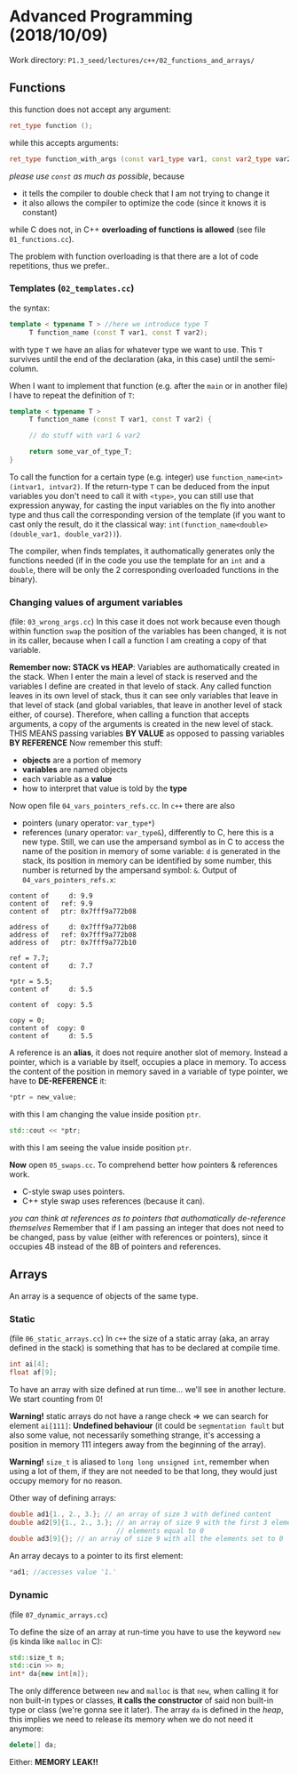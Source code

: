 # Advanced Programming (2018/10/09)

Work directory: `P1.3_seed/lectures/c++/02_functions_and_arrays/`

## Functions

this function does not accept any argument:
```c++
ret_type function ();
```

while this accepts arguments:
```c++
ret_type function_with_args (const var1_type var1, const var2_type var2)
```

*please use `const` as much as possible*, because
- it tells the compiler to double check that I am not trying to change it
- it also allows the compiler to optimize the code (since it knows it is constant) 

while C does not, in C++ **overloading of functions is allowed** (see file `01_functions.cc`).

The problem with function overloading is that there are a lot of code repetitions, thus we prefer..

### Templates (`02_templates.cc`)

the syntax:
```c++
template < typename T > //here we introduce type T
	 T function_name (const T var1, const T var2);	
```
with type `T` we have an alias for whatever type we want to use.
This `T` survives until the end of the declaration (aka, in this case) until the semi-column.

When I want to implement that function (e.g. after the `main` or in another file) I have to repeat the definition of `T`:

```c++
template < typename T >
	 T function_name (const T var1, const T var2) {

	 // do stuff with var1 & var2

	 return some_var_of_type_T;
}
```
To call the function for a certain type (e.g. integer) use `function_name<int>(intvar1, intvar2)`.
If the return-type `T` can be deduced from the input variables you don't need to call it with `<type>`, you can still use that expression anyway, for casting the input variables on the fly into another type and thus call the corresponding version of the template (if you want to cast only the result, do it the classical way: `int(function_name<double>(double_var1, double_var2))`).

The compiler, when finds templates, it authomatically generates only the functions needed (if in the code you use the template for an `int` and a `double`, there will be only the 2 corresponding overloaded functions in the binary).

### Changing values of argument variables

(file: `03_wrong_args.cc`)
In this case it does not work because even though within function `swap` the position of the variables has been changed, it is not in its caller, because when I call a function I am creating a copy of that variable.

**Remember now: STACK vs HEAP**:
Variables are authomatically created in the stack.
When I enter the main a level of stack is reserved and the variables I define are created in that levelo of stack. Any called function leaves in its own level of stack, thus it can see only variables that leave in that level of stack (and global variables, that leave in another level of stack either, of course).
Therefore, when calling a function that accepts arguments, a copy of the arguments is created in the new level of stack.
THIS MEANS passing variables **BY VALUE** as opposed to passing variables **BY REFERENCE**
Now remember this stuff:
- **objects** are a portion of memory
- **variables** are named objects
- each variable as a **value**
- how to interpret that value is told by the **type**

Now open file `04_vars_pointers_refs.cc`.
In `c++` there are also
- pointers (unary operator: `var_type*`)
- references (unary operator: `var_type&`), differently to C, here this is a new type.
Still, we can use the ampersand symbol as in C to access the name of the position in memory of some variable:
`d` is generated in the stack, its position in memory can be identified by some number, this number is returned by the ampersand symbol: `&`.
Output of `04_vars_pointers_refs.x`:
```
content of	   d: 9.9
content of	 ref: 9.9
content of	 ptr: 0x7fff9a772b08

address of	   d: 0x7fff9a772b08
address of	 ref: 0x7fff9a772b08
address of	 ptr: 0x7fff9a772b10

ref = 7.7;
content of	   d: 7.7

*ptr = 5.5;
content of	   d: 5.5

content of	copy: 5.5

copy = 0;
content of	copy: 0
content of	   d: 5.5
```
A reference is an **alias**, it does not require another slot of memory.
Instead a pointer, which is a variable by itself, occupies a place in memory.
To access the content of the position in memory saved in a variable of type pointer, we have to **DE-REFERENCE** it:
```c++
*ptr = new_value;
```
with this I am changing the value inside position `ptr`.
```c++
std::cout << *ptr;
```
with this I am seeing the value inside position `ptr`.

**Now** open `05_swaps.cc`.
To comprehend better how pointers & references work.

- C-style swap uses pointers.
- C++ style swap uses references (because it can).

*you can think at references as to pointers that authomatically de-reference themselves*
Remember that if I am passing an integer that does not need to be changed, pass by value (either with references or pointers), since it occupies 4B instead of the 8B of pointers and references.

## Arrays

An array is a sequence of objects of the same type.

### Static

(file `06_static_arrays.cc`)
In `c++` the size of a static array (aka, an array defined in the stack) is something that has to be declared at compile time.
```c++
int ai[4];
float af[9];
```
To have an array with size defined at run time... we'll see in another lecture.
We start counting from 0!

**Warning!** static arrays do not have a range check => we can search for element `ai[111]`: **Undefined behaviour** (it could be `segmentation fault` but also some value, not necessarily something strange, it's accessing a position in memory 111 integers away from the beginning of the array).

**Warning!** `size_t` is aliased to `long long unsigned int`, remember when using a lot of them, if they are not needed to be that long, they would just occupy memory for no reason.

Other way of defining arrays:
```c++
double ad1{1., 2., 3.}; // an array of size 3 with defined content
double ad2[9]{1., 2., 3.}; // an array of size 9 with the first 3 elements defined, and the last 6
                           // elements equal to 0
double ad3[9]{}; // an array of size 9 with all the elements set to 0
```

An array decays to a pointer to its first element:
```c++
*ad1; //accesses value '1.'
```

### Dynamic

(file `07_dynamic_arrays.cc`)

To define the size of an array at run-time you have to use the keyword `new` (is kinda like `malloc` in C):
```c++
std::size_t n;
std::cin >> n;
int* da{new int[n]};
```
The only difference between `new` and `malloc` is that `new`, when calling it for non built-in types or classes, **it calls the constructor** of said non built-in type or class (we're gonna see it later).
The array `da` is defined in the *heap*, this implies we need to release its memory when we do not need it anymore:
```c++
delete[] da;
```
Either: **MEMORY LEAK!!**